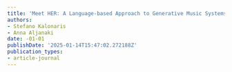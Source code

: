 ```yaml
---
title: 'Meet HER: A Language-based Approach to Generative Music Systems Evaluation'
authors:
- Stefano Kalonaris
- Anna Aljanaki
date: -01-01
publishDate: '2025-01-14T15:47:02.272188Z'
publication_types:
- article-journal
---
```

